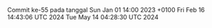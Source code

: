 Commit ke-55 pada tanggal Sun Jan 01 14:00 2023 +0100
Fri Feb 16 14:43:06 UTC 2024
Tue May 14 04:28:30 UTC 2024
